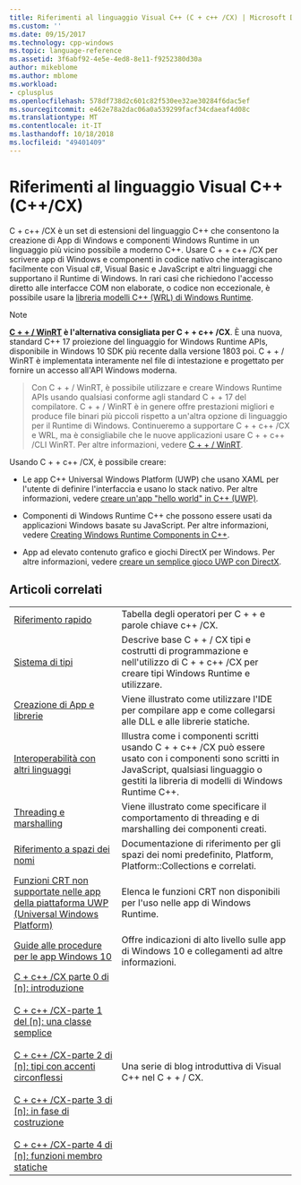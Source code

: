 ```yaml
---
title: Riferimenti al linguaggio Visual C++ (C + c++ /CX) | Microsoft Docs
ms.custom: ''
ms.date: 09/15/2017
ms.technology: cpp-windows
ms.topic: language-reference
ms.assetid: 3f6abf92-4e5e-4ed8-8e11-f9252380d30a
author: mikeblome
ms.author: mblome
ms.workload:
- cplusplus
ms.openlocfilehash: 578df738d2c601c82f530ee32ae30284f6dac5ef
ms.sourcegitcommit: e462e78a2dac06a0a539299facf34cdaeaf4d08c
ms.translationtype: MT
ms.contentlocale: it-IT
ms.lasthandoff: 10/18/2018
ms.locfileid: "49401409"
---
```

# <a name="visual-c-language-reference-ccx"></a>Riferimenti al linguaggio Visual C++ (C++/CX)

C + c++ /CX è un set di estensioni del linguaggio C++ che consentono la creazione di App di Windows e componenti Windows Runtime in un linguaggio più vicino possibile a moderno C++. Usare C + + c++ /CX per scrivere app di Windows e componenti in codice nativo che interagiscano facilmente con Visual c#, Visual Basic e JavaScript e altri linguaggi che supportano il Runtime di Windows. In rari casi che richiedono l'accesso diretto alle interfacce COM non elaborate, o codice non eccezionale, è possibile usare la [libreria modelli C++ (WRL) di Windows Runtime](../windows/windows-runtime-cpp-template-library-wrl.md).

> [!NOTE]
> **[C + + / WinRT](https://docs.microsoft.com/windows/uwp/cpp-and-winrt-apis/index) è l'alternativa consigliata per C + + c++ /CX**. È una nuova, standard C++ 17 proiezione del linguaggio for Windows Runtime APIs, disponibile in Windows 10 SDK più recente dalla versione 1803 poi. C + + / WinRT è implementata interamente nel file di intestazione e progettato per fornire un accesso all'API Windows moderna.

> Con C + + / WinRT, è possibile utilizzare e creare Windows Runtime APIs usando qualsiasi conforme agli standard C + + 17 del compilatore. C + + / WinRT è in genere offre prestazioni migliori e produce file binari più piccoli rispetto a un'altra opzione di linguaggio per il Runtime di Windows. Continueremo a supportare C + + c++ /CX e WRL, ma è consigliabile che le nuove applicazioni usare C + + c++ /CLI WinRT. Per altre informazioni, vedere [C + + / WinRT](https://docs.microsoft.com/windows/uwp/cpp-and-winrt-apis/index).

Usando C + + c++ /CX, è possibile creare:

- Le app C++ Universal Windows Platform (UWP) che usano XAML per l'utente di definire l'interfaccia e usano lo stack nativo. Per altre informazioni, vedere [creare un'app "hello world" in C++ (UWP)](/windows/uwp/get-started/create-a-basic-windows-10-app-in-cpp).

- Componenti di Windows Runtime C++ che possono essere usati da applicazioni Windows basate su JavaScript. Per altre informazioni, vedere [Creating Windows Runtime Components in C++](/windows/uwp/winrt-components/creating-windows-runtime-components-in-cpp).

- App ad elevato contenuto grafico e giochi DirectX per Windows. Per altre informazioni, vedere [creare un semplice gioco UWP con DirectX](/windows/uwp/gaming/tutorial--create-your-first-metro-style-directx-game).

## <a name="related-articles"></a>Articoli correlati

|||
|-|-|
|[Riferimento rapido](../cppcx/quick-reference-c-cx.md)|Tabella degli operatori per C + + e parole chiave c++ /CX.|
|[Sistema di tipi](../cppcx/type-system-c-cx.md)|Descrive base C + + / CX tipi e costrutti di programmazione e nell'utilizzo di C + + c++ /CX per creare tipi Windows Runtime e utilizzare.|
|[Creazione di App e librerie](../cppcx/building-apps-and-libraries-c-cx.md)|Viene illustrato come utilizzare l'IDE per compilare app e come collegarsi alle DLL e alle librerie statiche.|
|[Interoperabilità con altri linguaggi](../cppcx/interoperating-with-other-languages-c-cx.md)|Illustra come i componenti scritti usando C + + c++ /CX può essere usato con i componenti sono scritti in JavaScript, qualsiasi linguaggio o gestiti la libreria di modelli di Windows Runtime C++.|
|[Threading e marshalling](../cppcx/threading-and-marshaling-c-cx.md)|Viene illustrato come specificare il comportamento di threading e di marshalling dei componenti creati.|
|[Riferimento a spazi dei nomi](../cppcx/namespaces-reference-c-cx.md)|Documentazione di riferimento per gli spazi dei nomi predefinito, Platform, Platform::Collections e correlati.|
|[Funzioni CRT non supportate nelle app della piattaforma UWP (Universal Windows Platform)](../cppcx/crt-functions-not-supported-in-universal-windows-platform-apps.md)|Elenca le funzioni CRT non disponibili per l'uso nelle app di Windows Runtime.|
|[Guide alle procedure per le app Windows 10](https://msdn.microsoft.com/library/windows/apps/xaml/mt244352.aspx)|Offre indicazioni di alto livello sulle app di Windows 10 e collegamenti ad altre informazioni.|
|[C + c++ /CX parte 0 di \[n\]: introduzione](https://blogs.msdn.microsoft.com/vcblog/2012/08/29/ccx-part-0-of-n-an-introduction/)<br /><br />[C + c++ /CX-parte 1 del \[n\]: una classe semplice](https://blogs.msdn.microsoft.com/vcblog/2012/09/05/ccx-part-1-of-n-a-simple-class/)<br /><br />[C + c++ /CX-parte 2 di \[n\]: tipi con accenti circonflessi](https://blogs.msdn.microsoft.com/vcblog/2012/09/17/ccx-part-2-of-n-types-that-wear-hats/)<br /><br />[C + c++ /CX-parte 3 di \[n\]: in fase di costruzione](https://blogs.msdn.microsoft.com/vcblog/2012/10/05/ccx-part-3-of-n-under-construction/)<br /><br />[C + c++ /CX-parte 4 di \[n\]: funzioni membro statiche](https://blogs.msdn.microsoft.com/vcblog/2012/10/19/ccx-part-4-of-n-static-member-functions/)|Una serie di blog introduttiva di Visual C++ nel C + + / CX.|
